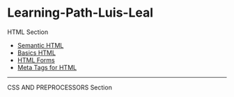 # Learning-Path-Luis-Leal

HTML Section
* [Semantic HTML](https://github.com/0Mando/Learning-Path)
* [Basics HTML](https://github.com/0Mando/Crash-Course)
* [HTML Forms](https://github.com/0Mando/Learning-Path-Luis-Leal/tree/main/Forms)
* [Meta Tags for HTML](https://github.com/0Mando/Learning-Path-Luis-Leal/tree/main/Meta%20Tags)
---
CSS AND PREPROCESSORS Section
